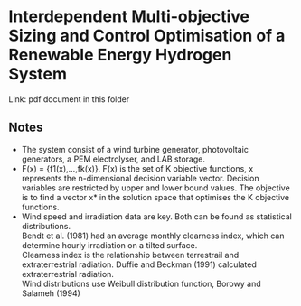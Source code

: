 # Interdependent Multi-objective Sizing and Control Optimisation of a Renewable Energy Hydrogen System
Link: pdf document in this folder
## Notes
* The system consist of a wind turbine generator, photovoltaic generators, a PEM electrolyser, and LAB storage.
* F(x) = {f1(x),...,fk(x)}. F(x) is the set of K objective functions, x represents the n-dimensional decision variable vector. Decision variables are restricted by upper and lower bound values. The objective is to find a vector x* in the solution space that optimises the K objective functions.
* Wind speed and irradiation data are key. Both can be found as statistical distributions.  
   Bendt et al. (1981) had an average monthly clearness index, which can determine hourly irradiation on a tilted surface.  
   Clearness index is the relationship between terrestrail and extraterrestrial radiation. Duffie and Beckman (1991) calculated extraterrestrial radiation.  
   Wind distributions use Weibull distribution function, Borowy and Salameh (1994)
